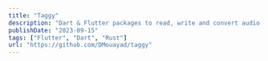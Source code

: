 ```yaml
---
title: "Taggy"
description: "Dart & Flutter packages to read, write and convert audio tags"
publishDate: "2023-09-15"
tags: ["Flutter", "Dart", "Rust"]
url: "https://github.com/DMouayad/taggy"
---
```

